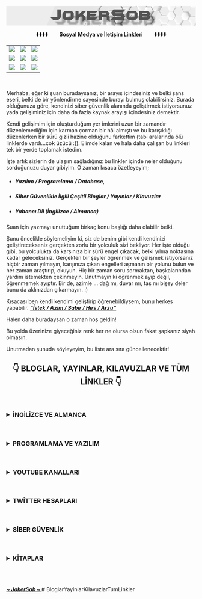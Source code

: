 <a href="https://github.com/JokerSob"><img align="center" alt="header" width="700" src="JokerSob.png"></a>

<!--          LİNKLERİN 1. SATIR ALANI          -->
<center><table class="center">
<tr><b>   ⬇️⬇️⬇️⬇️&nbsp;&nbsp;&nbsp;&nbsp;&nbsp;&nbsp;&nbsp;&nbsp;  Sosyal Medya  ve  İletişim Linkleri  &nbsp;&nbsp;&nbsp;&nbsp;&nbsp;&nbsp;&nbsp;&nbsp;⬇️⬇️⬇️⬇️   </b></tr>
<tr>
<td><a href="https://www.youtube.com/channel/UCyXFujTOqgRz9oqU8V-hXww"><img src="https://img.shields.io/badge/YouTube-%23FF0000.svg?style=for-the-badge&logo=YouTube&logoColor=white"></a>
<td><a href="https://www.instagram.com/ouzpinkman"><img src="https://img.shields.io/badge/Instagram-E4405F?style=for-the-badge&logo=instagram&logoColor=white"></a>
<td><a href="https://twitter.com/SyntaxError_69"><img src="https://img.shields.io/badge/Twitter-%231DA1F2.svg?style=for-the-badge&logo=Twitter&logoColor=white"></a>
</tr>
<!--          LİNKLERİN 2. SATIR ALANI          -->
<tr>
<td><a href="https://join.skype.com/invite/j2ho1vVuTHv7"><img src="https://img.shields.io/badge/Skype-%2300AFF0.svg?style=for-the-badge&logo=Skype&logoColor=white"></a>
<td><a href="https://discord.com/users/1045121857143177317"><img src="https://img.shields.io/badge/Discord-%235865F2.svg?style=for-the-badge&logo=discord&logoColor=white"></a>
<td><a href="https://www.tiktok.com/@cy83rp5ych0"><img src="https://img.shields.io/badge/TikTok-%23000000.svg?style=for-the-badge&logo=TikTok&logoColor=white"></a>
</tr>
<!--          LİNKLERİN 3. SATIR ALANI          -->
<tr>
<td><a href="https://www.linkedin.com/in/o%C4%9Fuz-%C3%A7elikutku351912/"><img src="https://img.shields.io/badge/linkedin-%230077B5.svg?style=for-the-badge&logo=linkedin&logoColor=white"></a>
<td><a href="https://github.com/OuzCelikutku"><img src="https://img.shields.io/badge/github-%23121011.svg?style=for-the-badge&logo=github&logoColor=white"></a>
<td><a href="mailto:o.celikutku@outlook.com"><img src="https://img.shields.io/badge/Hotmail-0078D4?style=for-the-badge&logo=microsoft-outlook&logoColor=white"></a>
</tr>
</table></center>
<br />

Merhaba, eğer ki şuan buradaysanız, bir arayış içindesiniz ve belki şans eseri, belki de bir yönlendirme sayesinde burayı bulmuş olabilirsiniz. Burada olduğunuza göre, kendinizi siber güvenlik alanında geliştirmek istiyorsunuz yada gelişiminiz için daha da fazla kaynak arayışı içindesiniz demektir.

Kendi gelişimim için oluşturduğum yer imlerini uzun bir zamandır düzenlemediğim için karman çorman bir hâl almıştı ve bu karışıklığı düzenlerken bir sürü gizli hazine olduğunu farkettim (tabi aralarında ölü linklerde vardı...çok üzücü :(). Elimde kalan ve hala daha çalışan bu linkleri tek bir yerde toplamak istedim.

İşte artık sizlerin de ulaşım sağladığınız bu linkler içinde neler olduğunu sorduğunuzu duyar gibiyim. O zaman kısaca özetleyeyim;
- ##### Yazılım / Programlama / Database,
- ##### Siber Güvenlikle İlgili Çeşitli Bloglar / Yayınlar / Klavuzlar
- ##### Yabancı Dil (İngilizce / Almanca)
Şuan için yazmayı unuttuğum birkaç konu başlığı daha olabilir belki.

Şunu öncelikle söylemeliyim ki, siz de benim gibi kendi kendinizi geliştirecekseniz gerçekten zorlu bir yolculuk sizi bekliyor. Her işte olduğu gibi, bu yolculukta da karşınıza bir sürü engel çıkacak, belki yılma noktasına kadar geleceksiniz. Gerçekten bir şeyler öğrenmek ve gelişmek istiyorsanız hiçbir zaman yılmayın, karşınıza çıkan engelleri aşmanın bir yolunu bulun ve her zaman araştırıp, okuyun. Hiç bir zaman soru sormaktan, başkalarından yardım istemekten çekinmeyin. Unutmayın ki öğrenmek ayıp değil, öğrenmemek ayıptır. Bir de, azimle ... dağ mı, duvar mı, taş mı bişey deler bunu da aklınızdan çıkarmayın. :)

Kısacası ben kendi kendimi geliştirip öğrenebildiysem, bunu herkes yapabilir. [<b>*"İstek / Azim / Sabır / Hırs / Arzu"*</b>](https://www.youtube.com/watch?v=nvVhYDxJtqg&ab_channel=G.O.R.A.)

Halen daha buradaysan o zaman hoş geldin! 

Bu yolda üzerinize giyeceğiniz renk her ne olursa olsun fakat şapkanız siyah olmasın.

Unutmadan şunuda söyleyeyim, bu liste ara sıra güncellenecektir!
<br />

<!--          LİNK ALANI          -->
## <center><b>   :point_down:   BLOGLAR, YAYINLAR, KILAVUZLAR VE TÜM LİNKLER   :point_down:   </b></center>
<br />

<!--          YABANCI DİL ALANI          -->
### <center align="left"><details><summary><b>İNGİLİZCE VE ALMANCA</b></summary><br /><details><summary><b>İNGİLİZCE</b></summary>[DiziyleÖğren](https://diziyleogren.com/) <br /> [EGrammar](https://www.e-grammar.org/download/list-of-irregular-verbs.pdf) <br /> [Langenscheidt](https://tr.langenscheidt.com/) <br /> [Dict](https://www.dict.cc/) <br /> [Pons](https://tr.pons.com/%C3%A7eviri) <br /> [Tureng](https://tureng.com/tr/turkce-ingilizce) <br /> [Gutenberg](https://gutenberg.org/) <br /> [LibriVox](https://librivox.org/) <br /> [FreeRice](https://freerice.com/categories/english-vocabulary) <br /> [FreeBooksy](https://www.freebooksy.com/) <br /> [EReaderiq](https://www.ereaderiq.com/freebies?ft=yes&v=all) <br /> [Busuu](https://www.busuu.com/tr) <br /> </details><details><summary><b>ALMANCA</b></summary>[Beluka](https://beluka.de/) <br /> [Langenscheidt](https://tr.langenscheidt.com/almanca-turkce/) <br /> [Goethe A1~C2 WorltListe](https://www.goethe.de/pro/relaunch/prf/tr/A1_SD1_Wortliste_02.pdf) <br /> [Goethe](https://www.goethe.de/ins/tr/tr/sta/ank/prf/gzsd1/inf.html) <br /> [Duden](https://www.duden.de/) <br /> [LibriVox](https://librivox.org/search/?q=deutsch&search_form=advanced) <br /> </details><details><summary><b>KURSLAR</b></summary>[Lingoda](https://www.lingoda.com/en/) <br /> [Cambly](https://www.cambly.com/english?lang=tr) <br /> [Edx English](https://www.edx.org/learn/english) <br /> [Edx German](https://www.edx.org/learn/german) <br /> </details></center>
<br />

<!--          PROGRAMLAMA&YAZILIM ALANI          -->
### <center align="left"><details><summary><b>PROGRAMLAMA VE YAZILIM</b></summary><br /><details><summary><b>PYTHON</b></summary>[Python](https://www.python.org/) <br /> [Python Documentation](https://docs.python.org/3.11/tutorial/index.html) <br /> [Tkinter Documentation](https://docs.python.org/3.11/library/tkinter.html) <br /> [PyQt5 Documentation](https://www.riverbankcomputing.com/static/Docs/PyQt5/) <br /> [PyQt6 Documentation](https://www.riverbankcomputing.com/static/Docs/PyQt6/) <br /> [Qt Documentation](https://doc.qt.io/) <br /> [Django Documentation](https://docs.djangoproject.com/en/4.1/) <br /> [Virtualenv](https://virtualenv.pypa.io/en/latest/user_guide.html) <br /> [Ckeditor Documentation](https://ckeditor.com/) <br /> [Django Crispy Forms](https://django-crispy-forms.readthedocs.io/en/latest/) <br /> [Django User Model](https://simpleisbetterthancomplex.com/tutorial/2016/07/22/how-to-extend-django-user-model.html#onetoone) <br /> [Django Email](https://docs.djangoproject.com/en/4.1/topics/email/) <br /> [Django Smtp Authentication](https://stackoverflow.com/questions/26697565/django-smtpauthenticationerror) <br /> [Asabeneh 30 Days Of Python](https://github.com/Asabeneh/30-Days-Of-Python) <br /> [Yazbel](https://python-istihza.yazbel.com/) <br /> [Codecademy](https://www.codecademy.com/learn/learn-python-3) <br /> [Mobilhanem](https://www.mobilhanem.com/python-egitimi/) <br /> [Python Tutor](https://pythontutor.com/) <br /> [Python Cheatsheet](https://www.pythoncheatsheet.org/) <br /> [Learn Python](https://www.learnpython.org/) <br /> [Real Python](https://realpython.com/python-testing/) <br /> [Edx Computer Science](https://www.edx.org/professional-certificate/introduction-to-python-programming) <br /> [Edx Python Basics for Data Science](https://www.edx.org/course/python-basics-for-data-science?index=product&queryID=12642d47e76e4b472dbb1e4d4f001f19&position=1) <br /> </details><details><summary><b>HTML - CSS - BOOTSTRAP</b></summary>[W3](https://www.w3.org/2010/Talks/1117-html5-plh/basic_html5_doc.html) <br /> [W3 Schools](https://www.w3schools.com/tags/tag_doctype.asp) <br /> [Developer Mozilla](https://developer.mozilla.org/en-US/docs/Web/HTML) <br /> [OWASP HTML Security Cheatsheets](https://cheatsheetseries.owasp.org/cheatsheets/HTML5_Security_Cheat_Sheet.html) <br /> [CSS-Tricks](https://css-tricks.com/) <br /> [Bootstap](https://getbootstrap.com/) <br /> </details><details><summary><b>C - C# - C++</b></summary>[C](https://devdocs.io/c/) <br /> [C Documentation](https://learn.microsoft.com/en-us/cpp/c-language/?view=msvc-170) <br /> [C# Documentation](https://learn.microsoft.com/en-us/dotnet/csharp/) <br /> [C#](https://learn.microsoft.com/en-us/dotnet/csharp/tour-of-csharp/) <br /> [C++ Documentation](https://learn.microsoft.com/en-us/cpp/cpp/?view=msvc-170) <br /> [Mortennobel C++ Cheatsheet](https://github.com/mortennobel/cpp-cheatsheet) <br /> </details><details><summary><b>JAVA - JAVASCRİPT - JQUERY</b></summary>[Java](https://dev.java/learn/) <br /> [Kodlama.io](https://www.kodlama.io/p/yazilim-gelistirici-yetistirme-kampi2) <br /> [JavaScript](https://www.javascript.com/learn/strings) <br /> [Asabeneh 30 Days Of JavaScript](https://github.com/Asabeneh/30-Days-Of-JavaScript) <br /> [JQeury](https://jquery.com/) <br /> </details><details><summary><b>GO</b></summary>[GO](https://go.dev/doc/effective_go) <br /> [GO Example](https://gobyexample.com/) <br /> </details><details><summary><b>PHP</b></summary>[PHP](https://www.php.net/) <br /> </details><details><summary><b>C50X</b></summary>[Kodluyoruz](https://kodluyoruz.org/cs50x/) <br /> [Harvard Course](https://cs50.harvard.edu/x/2022/) <br /> [Harvard Zoom Meeting](https://cs50.harvard.edu/x/2021/zoom/) <br /> [Edx Computer Science](https://www.edx.org/course/introduction-computer-science-harvardx-cs50x?index=product&queryID=de2e4ba53714d083bf68f2463b6cc33c&position=1) <br /> </details><details><summary><b>KILAVUZLAR</b></summary>[W3 Schools](https://www.w3schools.com/) <br /> [StackOverFlow](https://stackoverflow.com/) <br /> [Odin Project](https://www.theodinproject.com/) <br /> [Hyperpolyglot](https://hyperpolyglot.org/scripting) <br /> </details><details><summary><b>KURSLAR - KİTAPLAR - YAYINLAR</b></summary>[WebKenti](https://www.webkenti.net/2014/09/kopyala-yapstr-icerigi-engellemek.html) <br /> [Bilgeİş](https://bilgeis.net/tr) <br /> [Mobilhanem](https://www.mobilhanem.com/) <br /> [Kodlama.io](https://www.kodlama.io/) <br /> [GoalKicker](https://goalkicker.com/) <br /> [BookBoon](https://bookboon.com/en/it-programming-ebooks) <br /> [Free Code Camp](https://www.freecodecamp.org/) <br /> [Roadmap.sh](https://roadmap.sh/) <br /> [Codecademy](https://www.codecademy.com/catalog/all) <br /> [Learn X in Y Minutes](https://learnxinyminutes.com/) <br /> [Edx Computer Programming Courses](https://www.edx.org/learn/computer-programming) <br /> [Edx Data Analysis Courses](https://www.edx.org/learn/data-analysis) <br /> [Learn Code The Hardway](https://learncodethehardway.org/) <br /> [OReilly](https://www.oreilly.com/radar/) <br /> [Exploit Exercises](https://exploit-exercises.com/) <br /> [Bobby Tables](https://bobby-tables.com/) <br /></details><details><summary><b>GENEL</b></summary>[ReCaptcha](https://www.google.com/recaptcha/about/) <br /> [Captcha](http://captcha.net/) <br /> [CodePen](https://codepen.io/) <br /> [Pypl](https://pypl.github.io/PYPL.html) <br /> [Wappalyzer](https://www.wappalyzer.com/) <br /> </details></details></center>
<br/>

<!--          YOUTUBE KANALLARI ALANI          -->
### <center align="left"><details><summary><b>YOUTUBE KANALLARI</b></summary>[John Savill's Technical Training](https://www.youtube.com/@NTFAQGuy) <br /> [Cloud and Serverless Turkey](https://www.youtube.com/@CloudTurkey) <br /> [Cloud Solutions Architect](https://www.youtube.com/@CloudSolutionsArchitect) <br /> [Amazon Web Services](https://www.youtube.com/user/AmazonWebServices/Cloud) <br /> [SentiaCloud](https://www.youtube.com/@sentiacloud8663/videos) <br /> [JohnnyXmas](https://www.youtube.com/c/JohnnyXmas) <br /> [Adrian Crenshaw](https://www.youtube.com/@irongeek) <br /> [BSides DC](https://www.youtube.com/@BsidesdcOrg) <br /> [samy kamkar](https://www.youtube.com/@samykamkar) <br /> [Art of the Problem](https://www.youtube.com/@ArtOfTheProblem) <br /> [Derek Banas](https://www.youtube.com/@derekbanas) <br /> [Arin Yazilim](https://www.youtube.com/c/ArinYazilim) <br /> [TheBeefproject](https://www.youtube.com/@TheBeefproject/videos) <br /> [Brav0Hax](https://www.youtube.com/user/Brav0Hax) <br /> [Alternatif Eğitim](https://www.youtube.com/@AlternatifEgitim/videos) <br /> [Seron Swordson](https://www.youtube.com/channel/UC67zbIoIoQWPqaPRdHiIQXg/videos) <br /> [RIDWAN AG](https://www.youtube.com/@ridwanag1143) <br /> [Atil Samancioglu](https://www.youtube.com/channel/UCnmAu7FF7LeoyTozrMVtTxQ) <br /> [Cahit Yolacan](https://www.youtube.com/c/CahitYolacan) <br /> [Techno Digital](https://www.youtube.com/@technodigital1386) <br /> [Linode](https://www.youtube.com/@linode) <br /> [Hacking & Security](https://www.youtube.com/@Agonlusen666) <br /> [HdCoders](https://www.youtube.com/c/HdCoders) <br /> [Sysadmin102](https://www.youtube.com/c/sysadmin102) <br /> [David Bombal](https://www.youtube.com/c/DavidBombal) <br /> [The saptanil](https://www.youtube.com/c/Thesaptanil) <br /> [Joseph Delgadillo](https://www.youtube.com/@JosephDelgadillo) <br /> [HackerSploit](https://www.youtube.com/HackerSploit) <br /> [sentdex](https://www.youtube.com/@sentdex) <br /> [CodingEntrepreneurs](https://www.youtube.com/@CodingEntrepreneurs) <br /> [Max Goodridge](https://www.youtube.com/@MaxGoodridgeTech) <br /> [Corey Schafer](https://www.youtube.com/c/Coreyms) <br /> [Barış Aslan](https://www.youtube.com/c/Bar%C4%B1%C5%9FAslan) <br /> [Programming with Mosh](https://www.youtube.com/@programmingwithmosh) <br /> [Spinn TV](https://www.youtube.com/@SpinnTV) <br /> [Wanderson](https://www.youtube.com/c/WandersonIsMe) <br /> [Tech-Gram Academy](https://www.youtube.com/c/TechGramAcademy) <br /> [DJ Oamen](https://www.youtube.com/@DJOamen) <br /> [BilgisayarKavramlari](https://www.youtube.com/@Sadievrenseker_BK) <br /> [Yazılım Bilimi](https://www.youtube.com/@YazlmBilimiAnkara) <br /> [Yakın Kampüs](https://www.youtube.com/user/yakinkampus1) <br /> [BeGi BeGi Almanca](https://www.youtube.com/@BeGiBeGi) <br /> [FK LANGUAGE](https://www.youtube.com/@FKLANGUAGE) <br /> [codingwithdidem](https://www.youtube.com/c/codingwithdidem) <br /> [Network Direction](https://www.youtube.com/@NetworkDirection) <br /> [Computerphile](https://www.youtube.com/@Computerphile) <br /> [CrashCourse](https://www.youtube.com/@crashcourse) <br /> [Go Türkiye](https://www.youtube.com/@go_turkiye) <br /> [PiXimperfect](https://www.youtube.com/@PiXimperfect/playlists) <br /> [Bugcrowd](https://www.youtube.com/c/Bugcrowd) <br /> [Feross](https://www.youtube.com/@Ferossity/videos) <br /> [Türkiye Siber Güvenlik Kümelenmesi](https://www.youtube.com/@turkiyesiberguvenlikkumele6983) <br /> [Mehmet D. INCE](https://www.youtube.com/@mdisec) <br /> [The Cyber Mentor](https://www.youtube.com/@TCMSecurityAcademy) <br /> [CS50](https://www.youtube.com/cs50) <br /> [PowerCert Animated Videos ](https://www.youtube.com/c/PowerCertAnimatedVideos) <br /> [edureka!](https://www.youtube.com/@edurekaIN) <br /> [Sadık Turan](https://www.youtube.com/@sadik_turan) <br /> [freeCodeCamp.org](https://www.youtube.com/@freecodecamp) <br /> [RSA Conference](https://www.youtube.com/@RSAConference) <br /> [STÖK](https://www.youtube.com/@STOKfredrik) <br /> [LiveOverflow](https://www.youtube.com/@LiveOverflow) <br /> [Tux Designer](https://www.youtube.com/channel/UCPSWEL_RGs56IShe8FV0quQ/playlists) <br /> [Sıfırdan Bire Herşey](https://www.youtube.com/@emresabuncu) <br /> [Tülin Kayalar](https://www.youtube.com/c/T%C3%BClinKayalar/playlists) <br /> [TJ FREE](https://www.youtube.com/@TJFREE) <br /> [Geekoutdoors](https://www.youtube.com/c/GeekoutdoorsBrand/playlists) <br /> [Loi Liang Yang](https://www.youtube.com/@LoiLiangYang) <br /> [John Hammond](https://www.youtube.com/c/JohnHammond010) <br /> [TomNomNom](https://www.youtube.com/@TomNomNomDotCom) <br /> [Drew Ryan](https://www.youtube.com/@drewr) <br /> [Muhammet Akkuş](https://www.youtube.com/c/muhammetakkusweb) <br /> [Emrah Yüksel](https://www.youtube.com/@EmrahYukselSosyolojiTV) <br /> </details></center>
<br />

<!--          TWİTTER HESAPLARI ALANI          -->
### <center align="left"><details><summary><b>TWİTTER HESAPLARI</b></summary>[Hacker News Network](https://twitter.com/ThisIsHNN) <br /> [Mayuresh](https://twitter.com/pentestit) <br /> [Root-Me](https://twitter.com/rootme_org) <br /> [Natalie Silvanovich](https://twitter.com/natashenka) <br /> [System32Comics](https://twitter.com/System32Comics) <br /> [HackerBoxes](https://twitter.com/HackerBoxes) <br /> [samy kamkar](https://twitter.com/samykamkar) <br /> [Andy](https://twitter.com/ZephrFish) <br /> [Privacy Related News...mostly](https://twitter.com/privacyfocused) <br /> [Brad](https://twitter.com/malware_traffic) <br /> [Cybersecurity](https://twitter.com/cyber) <br /> [NCSC UK](https://twitter.com/NCSC) <br /> [F-Secure](https://twitter.com/FSecure) <br /> [Kaspersky](https://twitter.com/kaspersky) <br /> [US-CERT](https://twitter.com/USCERT_gov) <br /> [Malwarebytes](https://twitter.com/Malwarebytes) <br /> [Holly Graceful](https://twitter.com/HollyGraceful) <br /> [Bitdefender](https://twitter.com/Bitdefender) <br /> [Computing.co.uk](https://twitter.com/Computing_News) <br /> [Network World](https://twitter.com/NetworkWorld) <br /> [BleepingComputer](https://twitter.com/BleepinComputer) <br /> [FedScoop](https://twitter.com/fedscoop) <br /> [The Register](https://twitter.com/TheRegister) <br /> [Motherboard](https://twitter.com/motherboard) <br /> [Help Net Security](https://twitter.com/helpnetsecurity) <br /> [SC Media](https://twitter.com/SCMagazine) <br /> [DarkReading](https://twitter.com/DarkReading) <br /> [Paul Asadoorian @paulasadoorian@infosec.exchange](https://twitter.com/securityweekly) <br /> [SecurityWeek](https://twitter.com/SecurityWeek) <br /> [CIO.com](https://twitter.com/CIOonline) <br /> [CSOonline](https://twitter.com/CSOonline) <br /> [iTWire - Latest News](https://twitter.com/iTWire) <br /> [BetaNews.com](https://twitter.com/BetaNews) <br /> [Hackread.com](https://twitter.com/HackRead) <br /> [The Hacker News](https://twitter.com/TheHackersNews) <br /> [Threatpost](https://twitter.com/threatpost) <br /> [eWeek](https://twitter.com/eWEEKNews) <br /> [Pierluigi Paganini - Security Affairs](https://twitter.com/securityaffairs) <br /> [Tripwire](https://twitter.com/TripwireInc) <br /> [Infosecurity Magazine](https://twitter.com/InfosecurityMag) <br /> [Debra Baker, CISSP CCSP](https://twitter.com/deb_infosec) <br /> [SwiftOnSecurity](https://twitter.com/SwiftOnSecurity) <br /> [Eugene Kaspersky](https://twitter.com/e_kaspersky) <br /> [Peter Kruse | Cybercrime Research](https://twitter.com/peterkruse) <br /> [Catalin Cimpanu](https://twitter.com/campuscodi) <br /> [Neil Rubenking](https://twitter.com/neiljrubenking) <br /> [@mikko](https://twitter.com/mikko) <br /> [warex](https://twitter.com/warex) <br /> [Mohit Kumar](https://twitter.com/unix_root) <br /> [Sadi Evren SEKER](https://twitter.com/sadievrenseker) <br /> [Cem Say](https://twitter.com/say_cem) <br /> [Siber Güvenlik Haber](https://twitter.com/sguvenlikhaber) <br /> [STÖK](https://twitter.com/stokfredrik) <br /> [Heath Maverick Adams](https://twitter.com/thecybermentor) <br /> [Troy Hunt](https://twitter.com/troyhunt) <br /> [Samet SAHIN](https://twitter.com/sametsahinnet) <br /> [Özgür ÖZTÜRK](https://twitter.com/ozgurozturknet) <br /> [Schneier Blog](https://twitter.com/schneierblog) <br /> [SANS Institute](https://twitter.com/SANSInstitute) <br /> [Mehmet INCE](https://twitter.com/mdisec) <br /> [Joe Helle - Mayor of Hacktown](https://twitter.com/joehelle) <br /> [Jayson E. Street 💙 🤗💛 Hacker - Helper - Human](https://twitter.com/jaysonstreet) <br /> [Halil Öztürkci](https://twitter.com/halilozturkci) <br /> [Graham Cluley](https://twitter.com/gcluley) <br /> [Evren](https://twitter.com/evrnyalcin) <br /> [Kubilay Onur Gungor](https://twitter.com/corpuscallosum) <br /> [Bünyamin Demir](https://twitter.com/bunyamindemir) <br /> [briankrebs](https://twitter.com/briankrebs) <br /> [omer citak](https://twitter.com/om3rcitak) <br /> [Naked Security](https://twitter.com/NakedSecurity) <br /> [The Javvad Malik A.I.](https://twitter.com/J4vv4D) <br /> [Dave Kennedy](https://twitter.com/HackingDave) <br /> [HackerOne](https://twitter.com/Hacker0x01) <br /> [Cyber Security Hub](https://twitter.com/CSHubUSA) <br /> [bugcrowd](https://twitter.com/Bugcrowd) <br /> [Brian Ó hEoghanáin (Brian Honan) #BLM He/Him](https://twitter.com/BrianHonan) <br /> [@tib3rius@infosec.exchange @tib3rius@hachyderm.io](https://twitter.com/0xTib3rius) <br /> [TryHackMe](https://twitter.com/RealTryHackMe) <br /> [Black Hat](https://twitter.com/BlackHatEvents) <br /> [The Debian Project](https://twitter.com/debian) <br /> [Vuln Hub](https://twitter.com/VulnHub) <br /> [Ubuntu](https://twitter.com/ubuntu) <br /> [Exploit Database](https://twitter.com/ExploitDB) <br /> [Metasploit Project](https://twitter.com/metasploit) <br /> [DEF CON](https://twitter.com/defcon) <br /> [Offensive Security](https://twitter.com/offsectraining) <br /> [Burp Suite](https://twitter.com/Burp_Suite) <br /> [Hack The Box](https://twitter.com/hackthebox_eu) <br /> [g0t mi1k](https://twitter.com/g0tmi1k) <br /> [Kali Linux](https://twitter.com/kalilinux) <br /> </details></center>
<br />

<!--          SİBER GÜVENLİK ALANI          -->
### <center align="left"><details><summary><b>SİBER GÜVENLİK</b></summary><br /><details><summary><b>BLOGLAR - FORUMLAR</b></summary>[g0tmi1k](https://blog.g0tmi1k.com/) <br /> [oracle](https://blogs.oracle.com/) <br /> [netwrix](https://blog.netwrix.com/) <br /> [stealthbits](https://stealthbits.com/blog/) <br /> [DigiNinja](https://digi.ninja/blog.php) <br /> [carnal0wnage](https://blog.carnal0wnage.com/) <br /> [TheGreyCorner](http://thegreycorner.com/) <br /> [MaliciousLink](https://malicious.link/post/) <br /> [Bernardo Dag](https://bernardodamele.blogspot.com/) <br /> [In the Darkn3ss...](http://jhyx4life.blogspot.com/2007/02/practicas-para-un-hacker-wargames.html) <br /> [Secure Belief](http://amolnaik4.blogspot.com/) <br /> [insidetrust.com](http://insidetrust.blogspot.com/) <br /> [Packetstan](http://www.packetstan.com/) <br /> [Digital Security Research Group](http://dsecrg.blogspot.com/) <br /> [Journey Into Incident Response](http://journeyintoir.blogspot.com/) <br /> [grand stream dreams](http://grandstreamdreams.blogspot.com/) <br /> [System Programming](http://syprog.blogspot.com/) <br /> [waliedassar](http://waleedassar.blogspot.com/) <br /> [Myne-us](http://www.myne-us.com/) <br /> [ihazomgsecurityskillz](http://ihazomgsecurityskillz.blogspot.com/) <br /> [VOLATILE MINDS](http://volatile-minds.blogspot.com/) <br /> [0entropy](http://0entropy.blogspot.com/) <br /> [dream of a reverse engineer](http://dreamofareverseengineer.blogspot.com/) <br /> [Open Security Research](http://blog.opensecurityresearch.com/) <br /> [COSINE SECURITY](http://cosine-security.blogspot.com/) <br /> [Console Cowboys](http://console-cowboys.blogspot.com/) <br /> [ADayWithTape](http://adaywithtape.blogspot.com/) <br /> [Cybexin's Blog - Network Security Blog](http://cybexin.blogspot.com/) <br /> [Archangel Amael's Blog](http://archangelamael.blogspot.com/) <br /> [esploit](http://web.archive.org/web/20111008042631/http://esploit.blogspot.com/) <br /> [First steps into the world of application security](http://noobys-journey.blogspot.com/) <br /> [Reusable Security](https://reusablesec.blogspot.com/) <br /> [A Journey in Security](http://michael-coates.blogspot.com/) <br /> [SKID ROCK](http://skidspot.blogspot.com/) <br /> [Errata Security](https://blog.erratasec.com/) <br /> [lcamtuf's old blog](https://lcamtuf.blogspot.com/) <br /> [Beau's Cybersecurity Blog](https://beauwoods.blogspot.com/?m=1) <br /> [trsec](https://www.reddit.com/r/trsec/) <br /> [A forum for the security professionals and white hat hackers.](https://www.reddit.com/r/Hacking_Tutorials/) <br /> [Technical Information Security Content & Discussion](https://www.reddit.com/r/netsec/) <br /> [Computer Forensics](https://www.reddit.com/r/computerforensics/wiki/faq/#wiki_forensics.3A_where.2Fhow_do_i_begin.3F) <br /> [Hackers-Arise](https://www.hackers-arise.com/) <br /> [coresec](http://web.archive.org/web/20110606035741/http://www.coresec.org/) <br /> [gnucitizen](https://www.gnucitizen.org/) <br /> [Shell-Storm](http://repo.shell-storm.org/) <br /> [Archived MSDN and TechNet Blogs](https://learn.microsoft.com/en-us/archive/blogs/) <br /> [Neal Poole](https://nealpoole.com/blog/) <br /> [contagio](http://contagiodump.blogspot.com/) <br /> [Imperva Blog](https://www.imperva.com/blog/) <br /> [Dogbert's Blog](http://dogber1.blogspot.com/) <br /> [THEXPLOIT](https://thexploit.com/) <br /> [Qualys Security Blog](https://blog.qualys.com/) <br /> [WebSec](https://websec.ca/) <br /> [Jon Oberheide](https://jon.oberheide.org/blog/) <br /> [CCSSForum](https://www.ccssforum.org/) <br /> [Tuts 4 You](https://forum.tuts4you.com/) <br /> [Ubuntu Forums](https://ubuntuforums.org/showthread.php?t=510812) <br /> [Micah Hoffman's Personal Blog](https://webbreacher.com/) <br /> [StrikerSecurity](https://strikersecurity.com/blog/) <br /> [ZeroSec](https://blog.zsec.uk/) <br /> [SHELL IS ONLY THE BEGINNING](https://www.darkoperator.com/) <br /> </details><details><summary><b>YAYINLAR</b></summary>[Mehmet İnce](https://www.mehmetince.net/) <br />[TRAZER OFFICIAL WEB SITE](https://www.trazer.org/) <br />[Null Byte](https://null-byte.wonderhowto.com/) <br />[blackmoreops](https://www.blackmoreops.com/) <br />[zone-h](http://www.zone-h.org/?hz=1) <br />[FeedSpot](https://blog.feedspot.com/cyber_security_rss_feeds/) <br />[feeder](https://feeder.co/discover/security) <br />[packet storm](https://packetstormsecurity.com/) <br />[HACKFEST](https://hackfest.ca/en/) <br />[Corelan Cybersecurity Research](https://www.corelan.be/) <br /> [sbilly Awesome Security](https://github.com/sbilly/awesome-security) <br /> [reddelexc HackerOne Reports](https://github.com/reddelexc/hackerone-reports) <br /> [V33RU IoT Security 101](https://github.com/V33RU/IoTSecurity101) <br /> [bugcrowd Bugcrowd University](https://github.com/bugcrowd/bugcrowd_university) <br /> [EdOverflow Bugbounty Cheatsheet](https://github.com/EdOverflow/bugbounty-cheatsheet) <br /> [Muhammad Khizer Javed](https://whoami.securitybreached.org/guide/) <br /> [medium](https://medium.com/) <br /> [quora](https://www.quora.com/Hackers-How-can-I-get-started-with-hacking/answer/Jobert-Abma) <br /> [osintcurio](https://osintcurio.us/) <br /> [bellingcat](https://www.bellingcat.com/) <br /> [CryptOsint](https://us14.campaign-archive.com/home/?u=c435f53a5568f7951404c8a38&id=7f8ca9c380) <br /> [Sector035](https://sector035.nl/) <br /> [DigiTogy](https://digitogy.com/) <br /> [Forensic Focus](https://www.forensicfocus.com/) <br /> [theyknow's blog & ressources](https://prune2000.github.io/) <br /> [UnderSecurity](http://web.archive.org/web/20130805120611/https://foro.undersecurity.net/index.php) <br /> [hdesser](https://hdesser.wordpress.com/) <br /> [Reiners’ Weblog](https://websec.wordpress.com/) <br /> [brianhaddock](https://www.brianhaddock.com/) <br /> [0x50sec](http://web.archive.org/web/20100426143634/http://www.0x50sec.org/how-to-exploit-local-file-inclusion-vulnerability) <br /> [CompSec](http://web.archive.org/web/20130617084154/http://compsec.org/security/) <br /> [pentestmonkey](https://pentestmonkey.net/) <br /> [ush.it - a beautiful place](https://www.ush.it/) <br /> [eNYe Sec](https://www.enye-sec.org/) <br /> [Hackerdom](https://hackerdom.ru/) <br /> [The Hacker News](https://thehackernews.com/) <br /> [KrebsOnSecurity](https://krebsonsecurity.com/) <br /> [samy kamkar](http://samy.pl/androidmap/) <br /> [infosec](https://resources.infosecinstitute.com/) <br /> [Eli Bendersky's website](https://eli.thegreenplace.net/) <br /> [SkullSecurity](https://www.skullsecurity.org/) <br /> [j00ru//vx tech blog](https://j00ru.vexillium.org/) <br /> [Troy Hunt](https://www.troyhunt.com/) <br /> [DragonJar](https://www.dragonjar.org/) <br /> [Michael Schierl](https://schierlm.users.sourceforge.net/) <br /> [insinuator](https://insinuator.net/) <br /> [Just Another Hacker](http://archive.justanotherhacker.com/index.html) <br /> [Dankalia](http://www.dankalia.com/) <br /> [Pretentious Name](https://www.pretentiousname.com/) <br /> [netspi](https://www.netspi.com/blogs/) <br /> [The Spanner](http://www.thespanner.co.uk/) <br /> [Daniel Miessler](https://danielmiessler.com/) <br /> [tisiphone](https://tisiphone.net/) <br /> [Ean Meyer](https://www.eanmeyer.com/) <br /> [tripwire](https://www.tripwire.com/) <br /> [SC Media](https://www.scmagazine.com/) <br /> [isc2](https://www.isc2.org/) <br /> [concise-courses](https://www.concise-courses.com/) <br /> [SPACE ROGUE](https://www.spacerogue.net/wordpress/) <br /> [hack-ed](https://hack-ed.net/) <br /> [SecurityIntelligence](https://securityintelligence.com/) <br /> [quora](https://www.quora.com/What-got-you-started-in-the-cyber-security-business/answer/Chris-Romeo) <br /> [CSO](https://www.csoonline.com/) <br /> [akimbocore](https://akimbocore.com/) <br /> [AppleInsider](https://appleinsider.com/) <br /> [LinuxBSDos](https://linuxbsdos.com/) <br /> [Thoughts on Security](https://www.scriptjunkie.us/) <br /> [Skeleton Scribe](https://www.skeletonscribe.net/) <br /> [Sudhir @ Pentester](http://www.pentester.co.in/) <br /> [darknet](https://www.darknet.org.uk/) <br /> [IronGeek](http://www.irongeek.com/) <br /> [TOR Shell](http://shelltor.com/) <br /> [rephraseit](https://rephraseit.wordpress.com/) <br /> </details><details><summary><b>KILAVUZLAR</b></summary>[ROSETTA STONE](http://bhami.com/rosetta.html) <br /> [Vim Cheat Sheet](https://vim.rtorr.com/) <br /> [LeCoupa Awesome Cheatsheets](https://github.com/LeCoupa/awesome-cheatsheets/blob/master/languages/bash.sh) <br /> [Advanced Bash-Scripting Guide](https://tldp.org/LDP/abs/html/) <br /> [Shell Scripting Tutorial](https://www.shellscript.sh/) <br /> [Bourne Shell Reference](https://linuxreviews.org/Bourne_Shell_Reference) <br /> [PortSwigger](https://portswigger.net/web-security) <br /> [Nmap](https://nmap.org/) <br /> [Android App Reverse Engineering 101](https://www.ragingrock.com/AndroidAppRE/) <br /> [Aircrack-ng](http://www.aircrack-ng.org/doku.php?id=Main) <br /> [Metasploit Documentation](https://docs.metasploit.com/) <br /> </details><details><summary><b>GÜVENLİK</b></summary>[Cuckoo](https://cuckoo.cert.ee/) <br /> [Lissy93 Personal Security Checklist](https://github.com/Lissy93/personal-security-checklist) <br /> [Aditya Agrawal](https://manifestsecurity.com/) <br /> [mobisec](https://mobisec.reyammer.io/) <br /> [HACKSPLAINING](https://www.hacksplaining.com/) <br /> [OWASP](https://owasp.org/) <br /> [naked security](https://nakedsecurity.sophos.com/) <br /> [SANS](https://www.sans.org/emea/) <br /> [cisco](https://www.cisco.com/site/us/en/index.html) <br /> [SC Media](https://www.scmagazine.com/security-weekly) <br /> [insomnia](https://insomniasec.com/) <br /> [NirSoft](http://www.nirsoft.net/) <br /> [The Honeynet Project](https://www.honeynet.org/) <br /> [LENNY ZELTSER](https://zeltser.com/) <br /> [Welivesecurity](https://www.welivesecurity.com/) <br /> [panda](https://www.pandasecurity.com/en/mediacenter/) <br /> [rapid7](https://docs.rapid7.com/) <br /> [MorningStarSecurity](https://morningstarsecurity.com/) <br /> [optiv](https://www.optiv.com/) <br /> [vdalabs](https://www.vdalabs.com/) <br /> </details><details><summary><b>KURSLAR</b></summary>[BGASecurity](https://www.bgasecurity.com/egitimler/) <br /> [Bilgeİş](https://bilgeis.net/tr) <br /> [Geleceği Yazanlar](https://gelecegiyazanlar.turkcell.com.tr/) <br /> [brandefense](https://brandefense.io/) <br /> [Temel Linux Eğitimi](https://linux-dersleri.github.io/) <br /> [Edx](https://www.edx.org/search?tab=course) <br /> [Fortinet](https://www.fortinet.com/nse-training) <br /> [Microsoft Certifications](https://learn.microsoft.com/en-us/certifications/browse/) <br /> [Elastic](https://www.elastic.co/training/free) <br /> [IBM Security Learning Academy](https://www.securitylearningacademy.com/) <br /> [bookboon](https://bookboon.com/en/it-programming-ebooks) <br /> [HackerRank](https://www.hackerrank.com/) <br /> [CodeWars](https://www.codewars.com/) <br /> [TCM Security Academy](https://academy.tcm-sec.com/) <br /> [Kontra](https://application.security/) <br /> [Bugcrowd University](https://www.bugcrowd.com/hackers/bugcrowd-university/) <br /> [PortSwigger](https://portswigger.net/web-security) <br /> [ossu Open Source Society University](https://github.com/orgs/ossu/repositories) <br /> [coursera](https://www.coursera.org/) <br /> [The Joy of Cryptography](https://joyofcryptography.com/) <br /> [Crypto 101](https://www.crypto101.io/) <br /> [CyberSoc | Cyber Detective CTF](https://ctf.cybersoc.wales/) <br /> [CS6038/CS5138 Malware Analysis, UC](https://class.malware.re/) <br /> [SANS](https://www.sans.org/security-resources/) <br /> [nist](https://www.nist.gov/itl/applied-cybersecurity/nice/resources/online-learning-content) <br /> [GeeksforGeeks](https://www.geeksforgeeks.org/computer-network-tutorials/) <br /> [Skills](https://www.pluralsight.com/browse) <br /> [picussecurity](https://academy.picussecurity.com/) <br /> [hmaverickadams](https://github.com/hmaverickadams?tab=repositories) <br /> [CTF Field Guide](https://trailofbits.github.io/ctf/) <br /> [Orange Cyberdefense](https://sensepost.com/blog/6254.html) <br /> </details><details><summary><b>GENEL</b></summary>[Arka Kapı Dijital Kütüphane](https://read.arkakapimag.com/) <br /> [FurkanTsdmr ETIK HACKER](https://github.com/FurkanTsdmr/ETIK-HACKER/blob/main/K%C4%B0TAP.md) <br /> [Penetration Testing Execution Standard](http://www.pentest-standard.org/index.php/Main_Page) <br /> [securitytube](http://www.securitytube.net/listing?type=latest) <br /> [Offensive-Security WPA Rainbow Tables](http://web.archive.org/web/20090401203054/http://www.offensive-security.com/wpa-tables) <br /> [IronGeek](http://www.irongeek.com/i.php?page=videos/derbycon4/t207-attack-paths-breaking-into-infosec-from-it-or-other-totally-different-fields-eve-adams-and-johnny-xmas) <br /> [CVE Exploit Kit list](http://web.archive.org/web/20130918081406/http://exploitkit.ex.ohost.de/CVE%20Exploit%20Kit%20List.htm) <br /> </details></details></center>
<br />

<!--          KİTAPLAR ALANI          -->
### <center align="left"><details><summary><b>KİTAPLAR</b></summary><br /><details><summary><b>İNGİLİZCE</b></summary>[Abusing the Internet of Things](https://www.amazon.com/Abusing-Internet-Things-Blackouts-Freakouts/dp/1491902337) <br /> [Android Hacker's Handbook](https://www.amazon.com/Android-Hackers-Handbook-Joshua-Drake/dp/111860864X) <br /> [Android Internals A Confectioner's Cookbook](https://www.amazon.com/Android-Internals-Power-Users-View/dp/0991055527) <br /> [Applied Cyber Security and the Smart Grid](https://www.oreilly.com/library/view/applied-cyber-security/9781597499989/) <br /> [AWS Penetration Testing](https://www.amazon.com.tr/AWS-Penetration-Testing-Beginners-Metasploit/dp/1839216921) <br /> [Blue Team Field Manual](https://www.amazon.com/Blue-Team-Field-Manual-BTFM/dp/154101636X) <br /> [Countering Innovative Sandbox Evasion Techniques used by Malware](https://www.bgasecurity.com/makale/countering-innovative-sandbox-evasion-techniques-used-by-malware/) <br /> [Crypto101](https://www.crypto101.io/Crypto101.pdf) <br /> [Cybersecurity – Attack and Defense Strategies](https://www.amazon.com/Cybersecurity-Defense-Strategies-Infrastructure-security/dp/1788475291) <br /> [Gray Hat Hacking](https://www.amazon.com/Gray-Hat-Hacking-Ethical-Handbook/dp/1260108414) <br /> [Hacking The Xbox](https://www.amazon.com/Hacking-Xbox-Introduction-Reverse-Engineering/dp/1593270291) <br /> [Hands-On AWS Penetration Testing with Kali Linux](https://www.amazon.com/Hands-Penetration-Testing-Kali-Linux/dp/1789136725) <br /> [Hardware Hacking Have Fun while Voiding your Warranty](https://www.amazon.com/Hardware-Hacking-While-Voiding-Warranty/dp/1932266836) <br /> [Incognito Toolkit](https://www.amazon.com/Incognito-Toolkit-Communicating-Publishing-Researching/dp/0985049146) <br /> [Inside Radio](https://www.amazon.com.tr/Inside-Radio-Attack-Defense-Guide/dp/9811084467) <br /> [Iot Penetration Testing Cookbook](https://www.amazon.com/IoT-Penetration-Testing-Cookbook-vulnerabilities/dp/1787280578) <br /> [Kali Linux Revealed-2017](https://www.amazon.com/Kali-Linux-Revealed-Penetration-Distribution/dp/0997615605) <br /> [Kali Linux Revealed-2021](https://upload.wikimedia.org/wikipedia/commons/5/5d/Kali-Linux-Revealed-2021-edition.pdf) <br /> [Kevin Mitnick - The Art Of Deception](https://www.amazon.com/Art-Deception-Controlling-Element-Security/dp/076454280X) <br /> [Kevin Mitnick - The Art of Intrusion](https://www.amazon.com/Art-Intrusion-Exploits-Intruders-Deceivers-ebook/dp/B000S1M0DG) <br /> [Learning Linux Binary Analysis](https://www.amazon.com/Learning-Binary-Analysis-elfmaster-ONeill/dp/1782167102) <br /> [Linksys WRT54G Ultimate Hacking 1st Edition](https://www.amazon.com/Linksys-WRT54G-Ultimate-Hacking-Asadoorian/dp/1597491667) <br /> [Metasploit Penetration Testing Cookbook](https://www.amazon.com/Metasploit-Penetration-Testing-Cookbook-environments/dp/1788623177) <br /> [Metasploit Penetration Testing Cookbook](https://www.amazon.com/Metasploit-Penetration-Testing-Cookbook-Abhinav/dp/1849517428) <br /> [Metasploit-The-Penetration-Tester-s-Guide](https://www.amazon.com/Metasploit-Penetration-Testers-David-Kennedy/dp/159327288X) <br /> [nmap cheet sheet](https://www.stationx.net/nmap-cheat-sheet/) <br /> [Nmap Network Scanning](https://www.amazon.com.tr/Nmap-Network-Scanning-Discovery-Paperback/dp/0979958717) <br /> [OWASP Testing Guide](https://owasp.org/www-pdf-archive/OTGv4.pdf) <br /> [Pass the Cookie andPivot to the Cloud](https://c3lt.de/media/Pass_The_Cookie.pdf) <br /> [Penetration Testing - A hands-on introduction to Hacking](https://www.amazon.com/Penetration-Testing-Hands-Introduction-Hacking/dp/1593275641) <br /> [PortSwigger cheat sheet](https://portswigger.net/web-security/cross-site-scripting/cheat-sheet) <br /> [Practical Hardware Pentesting](https://www.amazon.com/Practical-Hardware-Pentesting-attacking-protecting/dp/1789619130) <br /> [Practical Hardware Pentesting -2nd Edition](https://www.amazon.com/Practical-Hardware-Pentesting-techniques-embedded/dp/1803249323) <br /> [Practical IoT Hacking](https://www.amazon.com/Practical-IoT-Hacking-Fotios-Chantzis-ebook/dp/B085BVVSN6) <br /> [Social Engineering 1st Edition](https://www.amazon.com/Social-Engineering-first-Text-Only/dp/B004P9LRDG) <br /> [Social Engineering_2nd Edition](https://www.amazon.com/Social-Engineering-Second-Science-Hacking/dp/B07NS53TKR) <br /> [The Art of Pcb Reverse Engineering](https://www.amazon.in/Art-Pcb-Reverse-Engineering-Unravelling/dp/1499323441) <br /> [The Car Hacker's Handbook](https://www.amazon.com/Car-Hackers-Handbook-Penetration-Tester/dp/1593277032) <br /> [The Firmware Handbook (Embedded Technology) 1st Edition](https://www.amazon.com/Firmware-Handbook-Embedded-Technology/dp/075067606X) <br /> [The Goal A Process of Ongoing Improvemen](https://www.amazon.com/Goal-Process-Ongoing-Improvement/dp/0884271951) <br /> [The Hardware Hacking Handbook](https://www.amazon.com/Hardware-Hacking-Handbook-Breaking-Embedded-ebook/dp/B077WZBFYL) <br /> [The Joy of Cryptography](https://joyofcryptography.com/pdf/book.pdf) <br /> [The Phoenix Project](https://www.amazon.com/Phoenix-Project-DevOps-Helping-Business/dp/0988262592) <br /> [The Unicorn Project](https://www.amazon.com/Unicorn-Project-Developers-Disruption-Thriving-ebook/dp/B07QT9QR41) <br /> [Web Hacking 101](https://www.goodreads.com/book/show/33596532-web-hacking-101) <br /> </details><details><summary><b>TÜRKÇE</b></summary>[10 Soruda CEH(Certified Ethical Hacker) Sertifikası](https://www.bgasecurity.com/makale/10-soruda-ceh-sertifikasyonu/) <br /> [Adli Bilişim Açısından DoS ve DDoS Saldırıları ve Korunma Yöntemleri](https://www.bgasecurity.com/makale/adli-bilisim-acisindan-dos-ve-ddos-saldirilari-ve-korunma-yontemleri/) <br /> [Adli Bilişim Açısından E-posta Sistemi](https://www.bgasecurity.com/makale/adli-bilisim-acisindan-e-posta-sistemi/) <br /> [Ağ Protokollerine Yönelik Adli Bilişim Analizi](https://www.bgasecurity.com/makale/ag-protokollerine-yonelik-adli-bilisim-analizi/) <br /> [Ağ Temelleri](#) <br /> [Android Zararlı Yazılım Analizi](https://www.bgasecurity.com/makale/android-zararli-yazilim-analizi/) <br /> [Android Zararlı Yazılım Analizi ve Güvenlik Yaklaşımları](https://www.bgasecurity.com/makale/android-zararli-yazilim-analizi-ve-guvenlik-yaklasimlari/) <br /> [Beyaz Şapkalı Hacker CEH Eğitimi Ağ Tabanli Saldırılar ve Paket Analizi](#) <br /> [Beyaz Şapkalı Hacker CEH Eğitimi Aktif Bilgi Toplama](https://www.slideshare.net/prismabilisim/aktif-bilgi-toplama) <br /> [Beyaz Şapkalı Hacker CEH Eğitimi Exploit Aşaması](https://www.slideshare.net/prismabilisim/exploit-aamas-118741819) <br /> [Beyaz Şapkalı Hacker CEH Eğitimi IPS-IDS-WAF Atlatma Teknikleri](#) <br /> [Beyaz Şapkalı Hacker CEH Eğitimi Kablosuz Ağ Güvenliği](#) <br /> [Beyaz Şapkalı Hacker CEH Eğitimi Parola Kırma Saldırıları](https://www.slideshare.net/prismabilisim/beyaz-apkal-hacker-ceh-eitimi-parola-krma-saldrlar) <br /> [Beyaz Şapkalı Hacker CEH Eğitimi Pasif Bilgi Toplama OSINT](https://www.slideshare.net/prismabilisim/pasif-bilgi-toplama-osint) <br /> [Beyaz Şapkalı Hacker CEH Eğitimi Siber Güvenlik Temelleri](https://www.slideshare.net/prismabilisim/siber-gvenlik-temelleri-118448724) <br /> [Beyaz Şapkalı Hacker CEH Eğitimi Sosyal Mühendislik Saldırıları](#) <br /> [Beyaz Şapkalı Hacker CEH Eğitimi Web Uygulama Güvenliği](#) <br /> [Beyaz Şapkalı Hacker CEH Eğitimi Zafiyet Keşfi](https://www.slideshare.net/prismabilisim/zafiyet-kefi-118839047) <br /> [Beyaz Şapkal Hacker Eğitimi](https://www.bgasecurity.com/makale/beyaz-sapkali-hacker-egitimi-yardimci-ders-notlari/) <br /> [BEYAZ ŞAPKALI HACKER EĞİTİMİ](https://www.bgasecurity.com/makale/beyaz-sapkali-hacker-egitim-notlari/) <br /> [Bilgi Güvenliğinde Sızma Testleri](https://www.bgasecurity.com/makale/bilgi-guvenliginde-sizma-testleri/) <br /> [Bilişim Sistemlerinde Adli Bilişim Analizi ve Bilgisayar Olayları İnceleme](https://www.bgasecurity.com/makale/bilisim-sistemlerinde-adli-bilisim-analizi-ve-bilgisayar-olaylari-inceleme/) <br /> [Bilişim Suçlarında IP Adres Analizi](https://www.bgasecurity.com/makale/bilisim-suclarinda-ip-adres-analizi/) <br /> [Bir Bilgi Güvenliği İhlal Şüphesi Olayı Analizi](https://www.bgasecurity.com/makale/bir-bilgi-guvenligi-ihlal-suphesi-olayi-analizi/) <br /> [Bulut Bilişim](https://www.amazon.com.tr/Bulut-Bili%C5%9Fim-Metin-Turan/dp/9750254503/ref=sr_1_1?keywords=bulut+bili%C5%9Fim&qid=1639946789&sprefix=bulut+bili%2Caps%2C72&sr=8-1) <br /> [BULUT BİLİŞİM EL KİTABI](https://yukselis.files.wordpress.com/2012/01/bulutbilic59fimelkitabc4b1.pdf) <br /> [Caldera İle Saldırı Simülasyonu](https://www.bgasecurity.com/makale/caldera-ile-saldiri-simulasyonu/) <br /> [Derinlemesine Paket İnceleme (Deep Packet Inspection)](https://www.bgasecurity.com/makale/derinlemesine-paket-inceleme-deep-packet-inspection/) <br /> [DoS DDoS Saldırıları ve Korunma Yöntemleri](https://www.bgasecurity.com/makale/dos-ddos-saldirilari-ve-korunma-yontemleri-kitabi/) <br /> [E-Mail Forensics](https://www.bgasecurity.com/makale/e-mail-forensics/) <br /> [E-posta Başlıklarından Bilgi Toplama](https://www.bgasecurity.com/makale/e-posta-basliklarindan-bilgi-toplama/) <br /> [Ethical Hacking Offensive ve Defensive](https://www.kitapyurdu.com/kitap/ethicalhackingoffensivevedefensive/451361.html&manufacturer_id=188125) <br /> [FTP ve Güvenlik Duvarları](https://www.bgasecurity.com/makale/ftp-ve-guvenlik-duvarlari/) <br /> [Güvenlik Testlerinde Bilgi Toplama](https://www.bgasecurity.com/makale/guvenlik-testlerinde-bilgi-toplama/) <br /> [Güvenli Veri Silme ve Dosya Kurtarma](https://www.bgasecurity.com/makale/guvenli-veri-silme-ve-dosya-kurtarma/) <br /> [Hack Kültürü ve Hacktivizm](https://ekitap.alternatifbilisim.org/pdf/hack-kulturu-ve-hacktivizm.pdf) <br /> [Hacklenmiş Linux Sistem Analizi](https://www.bgasecurity.com/makale/hacklenmis-linux-sistem-analizi/) <br /> [Hacklenmiş Web Sunucu Analizi](https://www.bgasecurity.com/makale/hacklenmis-web-sunucu-analizi/) <br /> [Herkes İçin Siber Güvenlik](https://berqnet.com/uploads/herkesicin_siberguvenlik.pdf) <br /> [Hping Kullanarak Ağ Keşif Çalışmaları](https://www.slideshare.net/bgasecurity/hping-kullanarak-a-keif-almalar) <br /> [HTTPS Ne Kadar Güvenlidir(sslstrip)](https://www.bgasecurity.com/makale/https-ne-kadar-guvenlidir-sslstrip/#:~:text=Me%C5%9Fhur%20bir%20s%C3%B6z%20vard%C4%B1r%3A%20%E2%80%9Cbiz,olu%C5%9Fturan%20katmanlardan%20en%20basiti%20kadard%C4%B1r.) <br /> [İnternet Üzerinde Anonimlik ve Tespit Yöntemleri](https://www.bgasecurity.com/makale/internet-uzerinde-anonimlik-ve-tespit-yontemleri/) <br /> [İstihbarat Teknikleri](https://www.scribd.com/doc/291405143/Gultekin-Avc%C4%B1-Istihbarat-Teknikleri-pdf) <br /> [İşletim Sistemlerinde Güvenlik Tartışması](https://www.bgasecurity.com/makale/isletim-sistemlerinde-guvenlik-tartismasi-2/) <br /> [Kablosuz Ağlarda Adli Analiz](https://www.bgasecurity.com/makale/kablosuz-aglarda-adli-analiz/) <br /> [Kablosuz Ağlar ve Güvenlik Riskleri](https://www.slideshare.net/bgasecurity/kablosuz-alar-ve-gvenlik-riskleri) <br /> [KaliLinuxGiriş](https://www.slideshare.net/mmetince/kali-ile-linuxe-giri-intelrad) <br /> [Kevin Mitnick - Aldatma Sanati](https://www.amazon.com.tr/ALDATMA-SANATI-Kolektif/dp/9757064912) <br /> [Kevin Mitnick - Sızma Sanati](https://www.amazon.com.tr/SIZMA-SANATI-Kolektif/dp/6055164205) <br /> [Man in-the-browser Saldırılarının Analizi](https://www.bgasecurity.com/makale/man-in-the-browser-saldirilarinin-analizi/) <br /> [Metasploit El Kitabı](https://www.bgasecurity.com/makale/metasploit-el-kitabi/) <br /> [Oracle Veritabanı Güvenlik Testi Çalışmaları](https://www.bgasecurity.com/makale/oracle-veritabani-guvenlik-testi-calismalari/) <br /> [Outlook E-Mail Forensics](https://www.bgasecurity.com/makale/outlook-e-mail-forensics/) <br /> [Packet-O-Matic: Network Forensic Aracı](https://www.slideshare.net/bgasecurity/packetomaticnetwork-forensic-arac) <br /> [Pentest Çalışmalarında Kablosuz Ağ Güvenlik Testleri](https://www.bgasecurity.com/makale/pentest-calismalarinda-kablosuz-ag-guvenlik-testleri/) <br /> [Ram Belleklerinin Adli Bilişim Analiz Teknikleri](https://www.bgasecurity.com/makale/ram-belleklerinin-adli-bilisim-analiz-teknikleri/) <br /> [Sandbox vs Evasion Nasıl Çalışır Nasıl Aşılır](https://www.slideshare.net/bgasecurity/sandbox-atlatma-teknikleri-ve-neriler) <br /> [Sızma Testlerinde Armitage Kullanımı](https://www.bgasecurity.com/makale/sizma-testlerinde-armitage-kullanimi/) <br /> [Sızma Testlerinde Parola Kırma Saldırıları](https://www.bgasecurity.com/makale/sizma-testlerinde-parola-kirma-saldirilari/) <br /> [Siber Tehdit Gözetleme ve SIEM Olarak Açık Kaynak Sistemlerin Kullanımı](https://www.bgasecurity.com/makale/siber-tehdit-gozetleme-ve-siem-olarak-acik-kaynak-sistemlerin-kullanimi/) <br /> [Siem Log Korelasyon Sunumu](https://www.bgasecurity.com/makale/siem-log-korelasyon-sunumu/) <br /> [Snort IPS Intrusion Prevention System Eğitimi](https://www.bgasecurity.com/makale/snort-ipsintrusion-prevention-system-egitimi/) <br /> [SSH Tünelleme ile İçerik Filtreleyicileri Atlatmak](https://www.bgasecurity.com/makale/ssh-tunelleme-ile-icerik-filtreleyicileri-atlatmak/) <br /> [Steganografi Nedir Nasıl Çalışır ve Araçları](https://www.bgasecurity.com/makale/steganografi-nedir-nasil-calisir-ve-araclari/#:~:text=Sonu%C3%A7%20olarak%2C%20steganografi%20%E2%80%9CGizli%20%2D,olarak%20bilinen%20iki%20yol%20mevcuttur.) <br /> [Websocket Protokolnün İncelenmesi](https://www.slideshare.net/bgasecurity/websocket-protokolnn-derinlemesine-incelenmesi-252744983) <br /> [Web Sunucularına Yönelik DDoS Saldırıları](https://www.slideshare.net/bgasecurity/web-ddos) <br /> [Web Uygulama Güvenliği #101](https://dl.packetstormsecurity.net/papers/web/webappsec-101.pdf) <br /> [Web Uygulama Güvenliği](https://afyonluoglu.org/PublicWebFiles/cyber/egitim/sgep/SGEP-UYG303.pdf) <br /> [Web Uygulama Güvenliğine Kartal Bakışı](https://www.bgasecurity.com/makale/web-uygulama-guvenligine-kartal-bakisi/) <br /> [Windows 7 Ortamında Zararlı Yazılım Analizi](https://www.bgasecurity.com/makale/windows-7-ortaminda-zararli-yazilim-analizi/) <br /> [Windows Sistemlerde Sysmon İle Log Analizi](https://www.bgasecurity.com/makale/windows-sistemlerde-sysmon-ile-log-analizi/) <br /> [Zararlı Yazılım Analizi Eğitimi Lab Kitabı](https://www.bgasecurity.com/makale/zararli-yazilim-analizi-egitimi-lab-kitabi/) <br /> [Zararlı Yazılım Analizi İçin Lab Ortamı Hazırlamak](https://www.bgasecurity.com/makale/zararli-yazilim-analizi-icin-lab-ortami-hazirlamak/) <br /> </details></center>
<br />
<br />

[<b> *~ JokerSob ~* </b>](https://github.com/JokerSob)# BloglarYayinlarKilavuzlarTumLinkler
